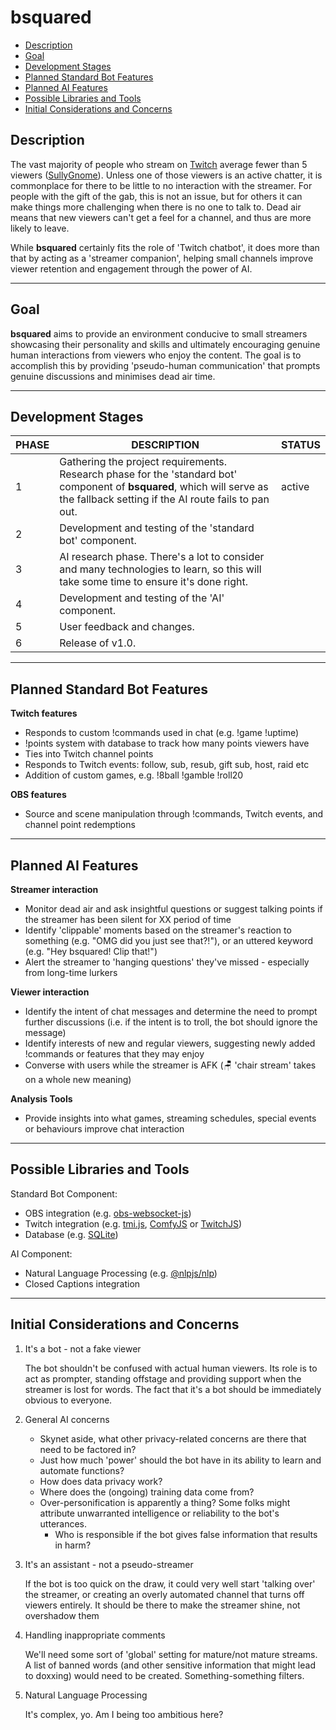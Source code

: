 # bsquared

- [Description](#description)
- [Goal](#goal)
- [Development Stages](#development-stages)
- [Planned Standard Bot Features](#standard-bot-features)
- [Planned AI Features](#planned-ai-features)
- [Possible Libraries and Tools](#possible-libraries-and-tools)
- [Initial Considerations and Concerns](#initial-considerations-and-concerns)

## Description

The vast majority of people who stream on [Twitch](https://www.twitch.tv) average fewer than 5 viewers ([SullyGnome](https://sullygnome.com/channels/2022/metadata)). Unless one of those viewers is an active chatter, it is commonplace for there to be little to no interaction with the streamer. For people with the gift of the gab, this is not an issue, but for others it can make things more challenging when there is no one to talk to. Dead air means that new viewers can't get a feel for a channel, and thus are more likely to leave.

While **bsquared** certainly fits the role of 'Twitch chatbot', it does more than that by acting as a 'streamer companion', helping small channels improve viewer retention and engagement through the power of AI.

---

## Goal

**bsquared** aims to provide an environment conducive to small streamers showcasing their personality and skills and ultimately encouraging genuine human interactions from viewers who enjoy the content. The goal is to accomplish this by providing 'pseudo-human communication' that prompts genuine discussions and minimises dead air time.

---

## Development Stages

| PHASE | DESCRIPTION                                                                                                                                                                     | STATUS |
| ----- | ------------------------------------------------------------------------------------------------------------------------------------------------------------------------------- | ------ |
| 1     | Gathering the project requirements. Research phase for the 'standard bot' component of **bsquared**, which will serve as the fallback setting if the AI route fails to pan out. | active |
| 2     | Development and testing of the 'standard bot' component.                                                                                                                        |        |
| 3     | AI research phase. There's a lot to consider and many technologies to learn, so this will take some time to ensure it's done right.                                             |        |
| 4     | Development and testing of the 'AI' component.                                                                                                                                  |        |
| 5     | User feedback and changes.                                                                                                                                                      |        |
| 6     | Release of v1.0.                                                                                                                                                                |        |

---

## Planned Standard Bot Features

**Twitch features**

- Responds to custom !commands used in chat (e.g. !game !uptime)
- !points system with database to track how many points viewers have
- Ties into Twitch channel points
- Responds to Twitch events: follow, sub, resub, gift sub, host, raid etc
- Addition of custom games, e.g. !8ball !gamble !roll20

**OBS features**

- Source and scene manipulation through !commands, Twitch events, and channel point redemptions

---

## Planned AI Features

**Streamer interaction**

- Monitor dead air and ask insightful questions or suggest talking points if the streamer has been silent for XX period of time
- Identify 'clippable' moments based on the streamer's reaction to something (e.g. "OMG did you just see that?!"), or an uttered keyword (e.g. "Hey bsquared! Clip that!")
- Alert the streamer to 'hanging questions' they've missed - especially from long-time lurkers

**Viewer interaction**

- Identify the intent of chat messages and determine the need to prompt further discussions (i.e. if the intent is to troll, the bot should ignore the message)
- Identify interests of new and regular viewers, suggesting newly added !commands or features that they may enjoy
- Converse with users while the streamer is AFK (🪑 'chair stream' takes on a whole new meaning)

**Analysis Tools**

- Provide insights into what games, streaming schedules, special events or behaviours improve chat interaction

---

## Possible Libraries and Tools

Standard Bot Component:

- OBS integration (e.g. [obs-websocket-js](https://www.npmjs.com/package/obs-websocket-js))
- Twitch integration (e.g. [tmi.js](https://www.npmjs.com/package/tmi.js/v/1.5.0), [ComfyJS](https://github.com/instafluff/comfyjs) or [TwitchJS](https://www.npmjs.com/package/twitch-js))
- Database (e.g. [SQLite](https://www.npmjs.com/package/sqlite))

AI Component:

- Natural Language Processing (e.g. [@nlpjs/nlp](https://www.npmjs.com/package/@nlpjs/nlp))
- Closed Captions integration

---

## Initial Considerations and Concerns

1. It's a bot - not a fake viewer

   The bot shouldn't be confused with actual human viewers. Its role is to act as prompter, standing offstage and providing support when the streamer is lost for words. The fact that it's a bot should be immediately obvious to everyone.

2. General AI concerns

   - Skynet aside, what other privacy-related concerns are there that need to be factored in?
   - Just how much 'power' should the bot have in its ability to learn and automate functions?
   - How does data privacy work?
   - Where does the (ongoing) training data come from?
   - Over-personification is apparently a thing? Some folks might attribute unwarranted intelligence or reliability to the bot's utterances.
     - Who is responsible if the bot gives false information that results in harm?

3. It's an assistant - not a pseudo-streamer

   If the bot is too quick on the draw, it could very well start 'talking over' the streamer, or creating an overly automated channel that turns off viewers entirely. It should be there to make the streamer shine, not overshadow them

4. Handling inappropriate comments

   We'll need some sort of 'global' setting for mature/not mature streams. A list of banned words (and other sensitive information that might lead to doxxing) would need to be created. Something-something filters.

5. Natural Language Processing

   It's complex, yo. Am I being too ambitious here?
